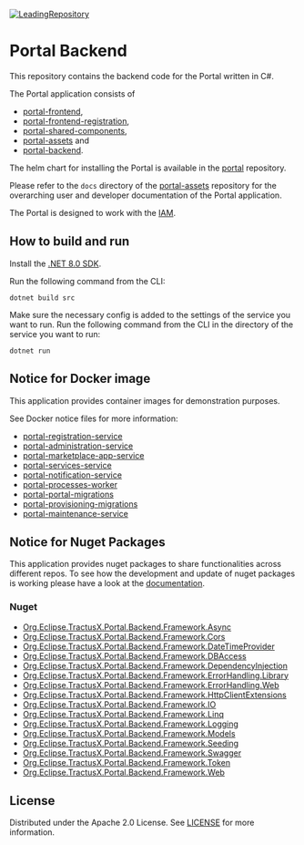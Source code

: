 [![LeadingRepository](https://img.shields.io/badge/Leading_Repository-Portal-blue)](https://github.com/eclipse-tractusx/portal)

# Portal Backend

This repository contains the backend code for the Portal written in C#.

The Portal application consists of

- [portal-frontend](https://github.com/eclipse-tractusx/portal-frontend),
- [portal-frontend-registration](https://github.com/eclipse-tractusx/portal-frontend-registration),
- [portal-shared-components](https://github.com/eclipse-tractusx/portal-shared-components),
- [portal-assets](https://github.com/eclipse-tractusx/portal-assets) and
- [portal-backend](https://github.com/eclipse-tractusx/portal-backend).

The helm chart for installing the Portal is available in the [portal](https://github.com/eclipse-tractusx/portal) repository.

Please refer to the `docs` directory of the [portal-assets](https://github.com/eclipse-tractusx/portal-assets) repository for the overarching user and developer documentation of the Portal application.

The Portal is designed to work with the [IAM](https://github.com/eclipse-tractusx/portal-iam).

## How to build and run

Install the [.NET 8.0 SDK](https://www.microsoft.com/net/download).

Run the following command from the CLI:

```console
dotnet build src
```

Make sure the necessary config is added to the settings of the service you want to run.
Run the following command from the CLI in the directory of the service you want to run:

```console
dotnet run
```

## Notice for Docker image

This application provides container images for demonstration purposes.

See Docker notice files for more information:

* [portal-registration-service](./docker/notice-registration-service.md)
* [portal-administration-service](./docker/notice-administration-service.md)
* [portal-marketplace-app-service](./docker/notice-marketplace-app-service.md)
* [portal-services-service](./docker/notice-services-service.md)
* [portal-notification-service](./docker/notice-notification-service.md)
* [portal-processes-worker](./docker/notice-processes-worker.md)
* [portal-portal-migrations](./docker/notice-portal-migrations.md)
* [portal-provisioning-migrations](./docker/notice-provisioning-migrations.md)
* [portal-maintenance-service](./docker/notice-maintenance-service.md)

## Notice for Nuget Packages

This application provides nuget packages to share functionalities across different repos. To see how the development and update of nuget packages is working please have a look at the [documentation](/docs/nuget/update-nuget-packages.md).

### Nuget

* [Org.Eclipse.TractusX.Portal.Backend.Framework.Async](https://www.nuget.org/packages/Org.Eclipse.TractusX.Portal.Backend.Framework.Async/)
* [Org.Eclipse.TractusX.Portal.Backend.Framework.Cors](https://www.nuget.org/packages/Org.Eclipse.TractusX.Portal.Backend.Framework.Cors/)
* [Org.Eclipse.TractusX.Portal.Backend.Framework.DateTimeProvider](https://www.nuget.org/packages/Org.Eclipse.TractusX.Portal.Backend.Framework.DateTimeProvider/)
* [Org.Eclipse.TractusX.Portal.Backend.Framework.DBAccess](https://www.nuget.org/packages/Org.Eclipse.TractusX.Portal.Backend.Framework.DBAccess/)
* [Org.Eclipse.TractusX.Portal.Backend.Framework.DependencyInjection](https://www.nuget.org/packages/Org.Eclipse.TractusX.Portal.Backend.Framework.DependencyInjection/)
* [Org.Eclipse.TractusX.Portal.Backend.Framework.ErrorHandling.Library](https://www.nuget.org/packages/Org.Eclipse.TractusX.Portal.Backend.Framework.ErrorHandling.Library/)
* [Org.Eclipse.TractusX.Portal.Backend.Framework.ErrorHandling.Web](https://www.nuget.org/packages/Org.Eclipse.TractusX.Portal.Backend.Framework.ErrorHandling.Web/)
* [Org.Eclipse.TractusX.Portal.Backend.Framework.HttpClientExtensions](https://www.nuget.org/packages/Org.Eclipse.TractusX.Portal.Backend.Framework.HttpClientExtensions/)
* [Org.Eclipse.TractusX.Portal.Backend.Framework.IO](https://www.nuget.org/packages/Org.Eclipse.TractusX.Portal.Backend.Framework.IO/)
* [Org.Eclipse.TractusX.Portal.Backend.Framework.Linq](https://www.nuget.org/packages/Org.Eclipse.TractusX.Portal.Backend.Framework.Linq/)
* [Org.Eclipse.TractusX.Portal.Backend.Framework.Logging](https://www.nuget.org/packages/Org.Eclipse.TractusX.Portal.Backend.Framework.Logging/)
* [Org.Eclipse.TractusX.Portal.Backend.Framework.Models](https://www.nuget.org/packages/Org.Eclipse.TractusX.Portal.Backend.Framework.Models/)
* [Org.Eclipse.TractusX.Portal.Backend.Framework.Seeding](https://www.nuget.org/packages/Org.Eclipse.TractusX.Portal.Backend.Framework.Seeding/)
* [Org.Eclipse.TractusX.Portal.Backend.Framework.Swagger](https://www.nuget.org/packages/Org.Eclipse.TractusX.Portal.Backend.Framework.Swagger/)
* [Org.Eclipse.TractusX.Portal.Backend.Framework.Token](https://www.nuget.org/packages/Org.Eclipse.TractusX.Portal.Backend.Framework.Token/)
* [Org.Eclipse.TractusX.Portal.Backend.Framework.Web](https://www.nuget.org/packages/Org.Eclipse.TractusX.Portal.Backend.Framework.Web/)

## License

Distributed under the Apache 2.0 License.
See [LICENSE](./LICENSE) for more information.
